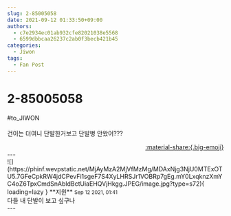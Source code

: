 ```yaml
---
slug: 2-85005058
date: 2021-09-12 01:33:50+09:00
authors:
  - c7e2934ec01ab932cfe82021038e5568
  - 6599dbbcaa26237c2ab0f3becb421b45
categories:
  - Jiwon
tags:
  - Fan Post
---
```


# 2-85005058

<div class="post-container" markdown="1">
<div class="content-container md-sidebar__scrollwrap" markdown="1">

\#to_JIWON<br><br>건이는 더여니 단발한거보고 단발병 안왔어???

</div>
</div>

<div style="text-align: right;" markdown="1">
<a href="https://weverse.io/fromis9/fanpost/2-85005058" style="text-align: right;">:material-share:{.big-emoji}</a>
</div>
---

<div class="comments-container md-sidebar__scrollwrap" markdown="1">
<div class="comment" markdown="1">
<div class='id-container' markdown="1">
![](https://phinf.wevpstatic.net/MjAyMzA2MjVfMzMg/MDAxNjg3NjU0MTExOTU5.7GFeCpkRW4jdCPevFi1sgeF7S4XyLHRSJr1VOBRp7gEg.mY0LxqknzXmYC4oZ6TpxCmdSnAbldBctUiaEHQVjHkgg.JPEG/image.jpg?type=s72){ loading=lazy }
**<span class="artist">지원</span>** <small>Sep 12 2021, 01:41</small><br>
</div>
<div class='comment-body' markdown="1">
다들 내 단발이 보고 싶구나
</div>
</div>
</div>
---
